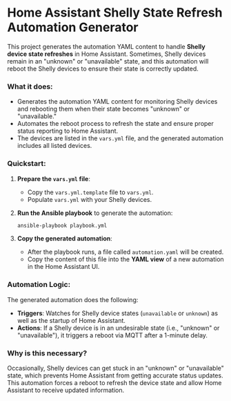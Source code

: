 # Home Assistant Shelly State Refresh Automation Generator

This project generates the automation YAML content to handle **Shelly device state refreshes** in Home Assistant. Sometimes, Shelly devices remain in an "unknown" or "unavailable" state, and this automation will reboot the Shelly devices to ensure their state is correctly updated.

### What it does:
- Generates the automation YAML content for monitoring Shelly devices and rebooting them when their state becomes "unknown" or "unavailable."
- Automates the reboot process to refresh the state and ensure proper status reporting to Home Assistant.
- The devices are listed in the `vars.yml` file, and the generated automation includes all listed devices.

### Quickstart:

1. **Prepare the `vars.yml` file**:
   - Copy the `vars.yml.template` file to `vars.yml`.
   - Populate `vars.yml` with your Shelly devices.

2. **Run the Ansible playbook** to generate the automation:
   ```bash
   ansible-playbook playbook.yml
   ```

3. **Copy the generated automation**:
   - After the playbook runs, a file called `automation.yaml` will be created.
   - Copy the content of this file into the **YAML view** of a new automation in the Home Assistant UI.

### Automation Logic:

The generated automation does the following:
- **Triggers**: Watches for Shelly device states (`unavailable` or `unknown`) as well as the startup of Home Assistant.
- **Actions**: If a Shelly device is in an undesirable state (i.e., "unknown" or "unavailable"), it triggers a reboot via MQTT after a 1-minute delay.
  
### Why is this necessary?
Occasionally, Shelly devices can get stuck in an "unknown" or "unavailable" state, which prevents Home Assistant from getting accurate status updates. This automation forces a reboot to refresh the device state and allow Home Assistant to receive updated information.